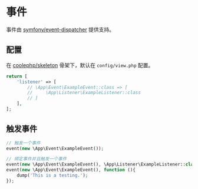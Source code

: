 # 事件

事件由 [symfony/event-dispatcher](https://github.com/symfony/event-dispatcher) 提供支持。

## 配置

在 [coolephp/skeleton](https://github.com/coolephp/skeleton) 骨架下，默认在 `config/view.php` 配置。

``` php
return [
    'listener' => [
        // \App\Event\ExampleEvent::class => [
        //     \App\Listener\ExampleListener::class
        // ]
    ],
];
```

## 触发事件

``` php
// 触发一个事件
event(new \App\Event\ExampleEvent());

// 绑定事件并且触发一个事件
event(new \App\Event\ExampleEvent(), \App\Listener\ExampleListener::class);
event(new \App\Event\ExampleEvent(), function (){
    dump('This is a testing.');
});
```